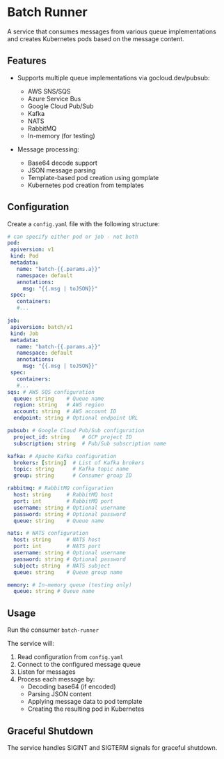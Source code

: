 
# Batch Runner

A service that consumes messages from various queue implementations and creates Kubernetes pods based on the message content.

## Features

- Supports multiple queue implementations via gocloud.dev/pubsub:
  - AWS SNS/SQS
  - Azure Service Bus
  - Google Cloud Pub/Sub
  - Kafka
  - NATS
  - RabbitMQ
  - In-memory (for testing)

- Message processing:
  - Base64 decode support
  - JSON message parsing
  - Template-based pod creation using gomplate
  - Kubernetes pod creation from templates

## Configuration

Create a `config.yaml` file with the following structure:

 ```yaml
 # can specify either pod or job - not both
 pod:
  apiversion: v1
  kind: Pod
  metadata:
    name: "batch-{{.params.a}}"
    namespace: default
    annotations:
      msg: "{{.msg | toJSON}}"
  spec:
    containers:
    #...

 job:
  apiversion: batch/v1
  kind: Job
  metadata:
    name: "batch-{{.params.a}}"
    namespace: default
    annotations:
      msg: "{{.msg | toJSON}}"
  spec:
    containers:
    #...
 sqs: # AWS SQS configuration
   queue: string    # Queue name
   region: string   # AWS region
   account: string  # AWS account ID
   endpoint: string # Optional endpoint URL

 pubsub: # Google Cloud Pub/Sub configuration
   project_id: string    # GCP project ID
   subscription: string  # Pub/Sub subscription name

 kafka: # Apache Kafka configuration
   brokers: [string]  # List of Kafka brokers
   topic: string      # Kafka topic name
   group: string      # Consumer group ID

 rabbitmq: # RabbitMQ configuration
   host: string     # RabbitMQ host
   port: int        # RabbitMQ port
   username: string # Optional username
   password: string # Optional password
   queue: string    # Queue name

 nats: # NATS configuration
   host: string     # NATS host
   port: int        # NATS port
   username: string # Optional username
   password: string # Optional password
   subject: string  # NATS subject
   queue: string    # Queue group name

 memory: # In-memory queue (testing only)
   queue: string # Queue name
 ```

## Usage


 Run the consumer `batch-runner`


The service will:
1. Read configuration from `config.yaml`
2. Connect to the configured message queue
3. Listen for messages
4. Process each message by:
   - Decoding base64 (if encoded)
   - Parsing JSON content
   - Applying message data to pod template
   - Creating the resulting pod in Kubernetes

## Graceful Shutdown

The service handles SIGINT and SIGTERM signals for graceful shutdown.
